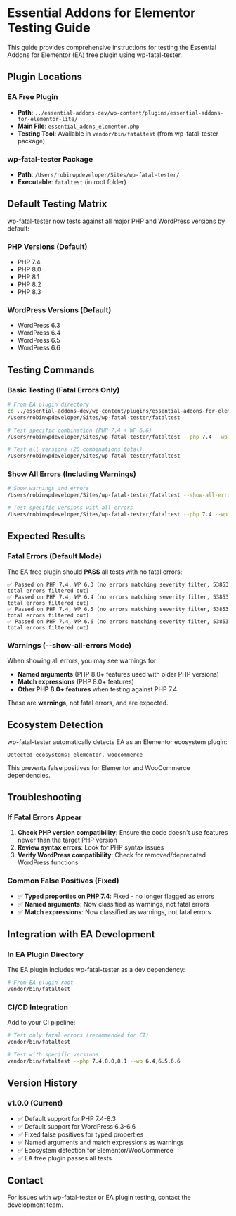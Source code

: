 # Essential Addons for Elementor Testing Guide

This guide provides comprehensive instructions for testing the Essential Addons for Elementor (EA) free plugin using wp-fatal-tester.

## Plugin Locations

### EA Free Plugin
- **Path**: `../essential-addons-dev/wp-content/plugins/essential-addons-for-elementor-lite/`
- **Main File**: `essential_adons_elementor.php`
- **Testing Tool**: Available in `vendor/bin/fataltest` (from wp-fatal-tester package)

### wp-fatal-tester Package
- **Path**: `/Users/robinwpdeveloper/Sites/wp-fatal-tester/`
- **Executable**: `fataltest` (in root folder)

## Default Testing Matrix

wp-fatal-tester now tests against all major PHP and WordPress versions by default:

### PHP Versions (Default)
- PHP 7.4
- PHP 8.0
- PHP 8.1
- PHP 8.2
- PHP 8.3

### WordPress Versions (Default)
- WordPress 6.3
- WordPress 6.4
- WordPress 6.5
- WordPress 6.6

## Testing Commands

### Basic Testing (Fatal Errors Only)
```bash
# From EA plugin directory
cd ../essential-addons-dev/wp-content/plugins/essential-addons-for-elementor-lite/
/Users/robinwpdeveloper/Sites/wp-fatal-tester/fataltest

# Test specific combination (PHP 7.4 + WP 6.6)
/Users/robinwpdeveloper/Sites/wp-fatal-tester/fataltest --php 7.4 --wp 6.6

# Test all versions (20 combinations total)
/Users/robinwpdeveloper/Sites/wp-fatal-tester/fataltest
```

### Show All Errors (Including Warnings)
```bash
# Show warnings and errors
/Users/robinwpdeveloper/Sites/wp-fatal-tester/fataltest --show-all-errors

# Test specific versions with all errors
/Users/robinwpdeveloper/Sites/wp-fatal-tester/fataltest --php 7.4 --wp 6.6 --show-all-errors
```

## Expected Results

### Fatal Errors (Default Mode)
The EA free plugin should **PASS** all tests with no fatal errors:
```
✅ Passed on PHP 7.4, WP 6.3 (no errors matching severity filter, 53853 total errors filtered out)
✅ Passed on PHP 7.4, WP 6.4 (no errors matching severity filter, 53853 total errors filtered out)
✅ Passed on PHP 7.4, WP 6.5 (no errors matching severity filter, 53853 total errors filtered out)
✅ Passed on PHP 7.4, WP 6.6 (no errors matching severity filter, 53853 total errors filtered out)
```

### Warnings (--show-all-errors Mode)
When showing all errors, you may see warnings for:
- **Named arguments** (PHP 8.0+ features used with older PHP versions)
- **Match expressions** (PHP 8.0+ features)
- **Other PHP 8.0+ features** when testing against PHP 7.4

These are **warnings**, not fatal errors, and are expected.

## Ecosystem Detection

wp-fatal-tester automatically detects EA as an Elementor ecosystem plugin:
```
Detected ecosystems: elementor, woocommerce
```

This prevents false positives for Elementor and WooCommerce dependencies.

## Troubleshooting

### If Fatal Errors Appear
1. **Check PHP version compatibility**: Ensure the code doesn't use features newer than the target PHP version
2. **Review syntax errors**: Look for PHP syntax issues
3. **Verify WordPress compatibility**: Check for removed/deprecated WordPress functions

### Common False Positives (Fixed)
- ✅ **Typed properties on PHP 7.4**: Fixed - no longer flagged as errors
- ✅ **Named arguments**: Now classified as warnings, not fatal errors
- ✅ **Match expressions**: Now classified as warnings, not fatal errors

## Integration with EA Development

### In EA Plugin Directory
The EA plugin includes wp-fatal-tester as a dev dependency:
```bash
# From EA plugin root
vendor/bin/fataltest
```

### CI/CD Integration
Add to your CI pipeline:
```bash
# Test only fatal errors (recommended for CI)
vendor/bin/fataltest

# Test with specific versions
vendor/bin/fataltest --php 7.4,8.0,8.1 --wp 6.4,6.5,6.6
```

## Version History

### v1.0.0 (Current)
- ✅ Default support for PHP 7.4-8.3
- ✅ Default support for WordPress 6.3-6.6
- ✅ Fixed false positives for typed properties
- ✅ Named arguments and match expressions as warnings
- ✅ Ecosystem detection for Elementor/WooCommerce
- ✅ EA free plugin passes all tests

## Contact

For issues with wp-fatal-tester or EA plugin testing, contact the development team.
